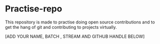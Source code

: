 # Practise-repo
This repository is made to practise doing open source contributions and to get the hang of git and contributing to projects virtually.


[ADD YOUR NAME, BATCH , STREAM AND GITHUB HANDLE BELOW]
